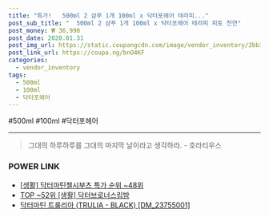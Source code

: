 ```yaml
--- 
title: "특가!   500ml 2 샴푸 1개 100ml x 닥터포헤어 테라피..." 
post_sub_title: "  500ml 2 샴푸 1개 100ml x 닥터포헤어 테라피 피토 천연" 
post_money: ₩ 36,990 
post_date: 2020.01.31 
post_img_url: https://static.coupangcdn.com/image/vendor_inventory/2bb3/3464d8b343632a3785b58ef5e6d22367444e363af700d6b021d92f7dbac5.jpg 
post_link_url: https://coupa.ng/bnO4KF 
categories: 
  - vendor_inventory 
tags: 
  - 500ml 
  - 100ml 
  - 닥터포헤어 
--- 
```

  #500ml #100ml #닥터포헤어 
<hr> 

> 그대의 하루하루를 그대의 마지막 날이라고 생각하라. - 호라티우스 


### POWER LINK

* <a href="https://blog.naver.com/sakai111/221784309436" target="_blank"> [생활] 닥터마틴첼시부츠 특가 순위 ~48위</a>
* <a href="https://blog.naver.com/fasyy4321/221778433388" target="_blank"> TOP ~52위 [생활] 닥터브로너스립밤</a>
* <a href="https://blog.naver.com/santokki14/221784893307" target="_blank">닥터마틴 트룰리아 (TRULIA - BLACK) [DM_23755001]</a>
